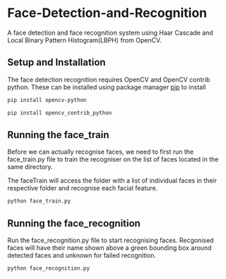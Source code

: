 # Face-Detection-and-Recognition
A face detection and face recognition system using Haar Cascade and Local Binary Pattern Histogram(LBPH) from OpenCV.

## Setup and Installation
The face detection recognition requires OpenCV and OpenCV contrib python. These can be installed using package manager [pip](https://pip.pypa.io/en/stable/) to install
```bash
pip install opencv-python
```
```bash
pip install opencv_contrib_python
```
## Running the face_train
Before we can actually recognise faces, we need to first run the face_train.py file to train the recogniser on the list of faces located in the same directory.

The faceTrain will access the folder with a list of individual faces in their respective folder and recognise each facial feature. 
```bash
python face_train.py
```

## Running the face_recognition
Run the face_recognition.py file to start recognising faces. Recgonised faces will have their name shown above a green bounding box around detected faces and unknown for failed recognition.
```bash
python face_recognition.py
```
